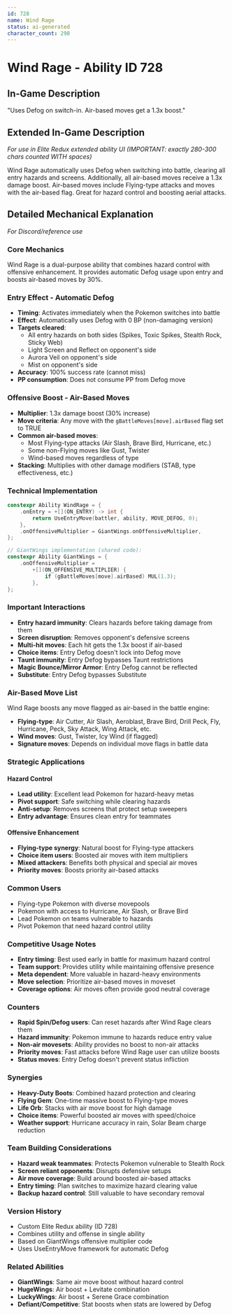 ```yaml
---
id: 728
name: Wind Rage
status: ai-generated
character_count: 298
---
```


# Wind Rage - Ability ID 728

## In-Game Description
"Uses Defog on switch-in. Air-based moves get a 1.3x boost."

## Extended In-Game Description
*For use in Elite Redux extended ability UI (IMPORTANT: exactly 280-300 chars counted WITH spaces)*

Wind Rage automatically uses Defog when switching into battle, clearing all entry hazards and screens. Additionally, all air-based moves receive a 1.3x damage boost. Air-based moves include Flying-type attacks and moves with the air-based flag. Great for hazard control and boosting aerial attacks.

## Detailed Mechanical Explanation
*For Discord/reference use*

### Core Mechanics
Wind Rage is a dual-purpose ability that combines hazard control with offensive enhancement. It provides automatic Defog usage upon entry and boosts air-based moves by 30%.

### Entry Effect - Automatic Defog
- **Timing**: Activates immediately when the Pokemon switches into battle
- **Effect**: Automatically uses Defog with 0 BP (non-damaging version)
- **Targets cleared**:
  - All entry hazards on both sides (Spikes, Toxic Spikes, Stealth Rock, Sticky Web)
  - Light Screen and Reflect on opponent's side
  - Aurora Veil on opponent's side
  - Mist on opponent's side
- **Accuracy**: 100% success rate (cannot miss)
- **PP consumption**: Does not consume PP from Defog move

### Offensive Boost - Air-Based Moves
- **Multiplier**: 1.3x damage boost (30% increase)
- **Move criteria**: Any move with the `gBattleMoves[move].airBased` flag set to TRUE
- **Common air-based moves**:
  - Most Flying-type attacks (Air Slash, Brave Bird, Hurricane, etc.)
  - Some non-Flying moves like Gust, Twister
  - Wind-based moves regardless of type
- **Stacking**: Multiplies with other damage modifiers (STAB, type effectiveness, etc.)

### Technical Implementation
```c
constexpr Ability WindRage = {
    .onEntry = +[](ON_ENTRY) -> int { 
        return UseEntryMove(battler, ability, MOVE_DEFOG, 0); 
    },
    .onOffensiveMultiplier = GiantWings.onOffensiveMultiplier,
};

// GiantWings implementation (shared code):
constexpr Ability GiantWings = {
    .onOffensiveMultiplier =
        +[](ON_OFFENSIVE_MULTIPLIER) {
            if (gBattleMoves[move].airBased) MUL(1.3);
        },
};
```

### Important Interactions
- **Entry hazard immunity**: Clears hazards before taking damage from them
- **Screen disruption**: Removes opponent's defensive screens
- **Multi-hit moves**: Each hit gets the 1.3x boost if air-based
- **Choice items**: Entry Defog doesn't lock into Defog move
- **Taunt immunity**: Entry Defog bypasses Taunt restrictions
- **Magic Bounce/Mirror Armor**: Entry Defog cannot be reflected
- **Substitute**: Entry Defog bypasses Substitute

### Air-Based Move List
Wind Rage boosts any move flagged as air-based in the battle engine:
- **Flying-type**: Air Cutter, Air Slash, Aeroblast, Brave Bird, Drill Peck, Fly, Hurricane, Peck, Sky Attack, Wing Attack, etc.
- **Wind moves**: Gust, Twister, Icy Wind (if flagged)
- **Signature moves**: Depends on individual move flags in battle data

### Strategic Applications

#### Hazard Control
- **Lead utility**: Excellent lead Pokemon for hazard-heavy metas
- **Pivot support**: Safe switching while clearing hazards
- **Anti-setup**: Removes screens that protect setup sweepers
- **Entry advantage**: Ensures clean entry for teammates

#### Offensive Enhancement
- **Flying-type synergy**: Natural boost for Flying-type attackers
- **Choice item users**: Boosted air moves with item multipliers
- **Mixed attackers**: Benefits both physical and special air moves
- **Priority moves**: Boosts priority air-based attacks

### Common Users
- Flying-type Pokemon with diverse movepools
- Pokemon with access to Hurricane, Air Slash, or Brave Bird
- Lead Pokemon on teams vulnerable to hazards
- Pivot Pokemon that need hazard control utility

### Competitive Usage Notes
- **Entry timing**: Best used early in battle for maximum hazard control
- **Team support**: Provides utility while maintaining offensive presence
- **Meta dependent**: More valuable in hazard-heavy environments
- **Move selection**: Prioritize air-based moves in moveset
- **Coverage options**: Air moves often provide good neutral coverage

### Counters
- **Rapid Spin/Defog users**: Can reset hazards after Wind Rage clears them
- **Hazard immunity**: Pokemon immune to hazards reduce entry value
- **Non-air movesets**: Ability provides no boost to non-air attacks
- **Priority moves**: Fast attacks before Wind Rage user can utilize boosts
- **Status moves**: Entry Defog doesn't prevent status infliction

### Synergies
- **Heavy-Duty Boots**: Combined hazard protection and clearing
- **Flying Gem**: One-time massive boost to Flying-type moves
- **Life Orb**: Stacks with air move boost for high damage
- **Choice items**: Powerful boosted air moves with speed/choice
- **Weather support**: Hurricane accuracy in rain, Solar Beam charge reduction

### Team Building Considerations
- **Hazard weak teammates**: Protects Pokemon vulnerable to Stealth Rock
- **Screen reliant opponents**: Disrupts defensive setups
- **Air move coverage**: Build around boosted air-based attacks
- **Entry timing**: Plan switches to maximize hazard clearing value
- **Backup hazard control**: Still valuable to have secondary removal

### Version History
- Custom Elite Redux ability (ID 728)
- Combines utility and offense in single ability
- Based on GiantWings offensive multiplier code
- Uses UseEntryMove framework for automatic Defog

### Related Abilities
- **GiantWings**: Same air move boost without hazard control
- **HugeWings**: Air boost + Levitate combination
- **LuckyWings**: Air boost + Serene Grace combination
- **Defiant/Competitive**: Stat boosts when stats are lowered by Defog